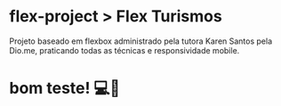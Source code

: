 # flex-project  > Flex Turismos
Projeto baseado em flexbox administrado pela tutora Karen Santos pela Dio.me, praticando todas as técnicas e responsividade mobile.

# bom teste! 💻📱
